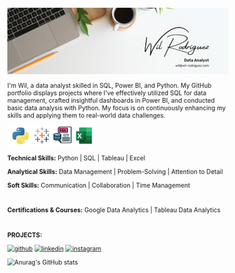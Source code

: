 ![alt text](bbc911df-adfa-48cb-9d41-92aa8fdf461b.png)

I'm Wil, a data analyst skilled in SQL, Power BI, and Python. My GitHub portfolio displays projects where I've effectively utilized SQL for data management, crafted insightful dashboards in Power BI, and conducted basic data analysis with Python. My focus is on continuously enhancing my skills and applying them to real-world data challenges.


<img src="data-skills.png.png" alt="Data Skills" width="200"/>


<strong>Technical Skills:</strong> Python | SQL | Tableau | Excel

<strong>Analytical Skills:</strong> Data Management | Problem-Solving | Attention to Detail

<strong>Soft Skills:</strong> Communication | Collaboration | Time Management
# 
<strong>Certifications & Courses:</strong> Google Data Analytics | Tableau Data Analytics
#

<strong>PROJECTS:</strong>




[<img src='https://cdn.jsdelivr.net/npm/simple-icons@3.0.1/icons/github.svg' alt='github' height='40'>](https://github.com/https://github.com/wil-rodriguez)  [<img src='https://cdn.jsdelivr.net/npm/simple-icons@3.0.1/icons/linkedin.svg' alt='linkedin' height='40'>](https://www.linkedin.com/in/https://www.linkedin.com/in/wil-rodriguez//)  [<img src='https://cdn.jsdelivr.net/npm/simple-icons@3.0.1/icons/instagram.svg' alt='instagram' height='40'>](https://www.instagram.com/https://www.instagram.com/wilrodriguez857//)  



![Anurag's GitHub stats](https://github-readme-stats.vercel.app/api?username=wil-rodriguez&theme=dark&show_icons=true)
